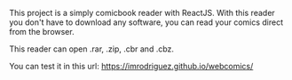 This project is a simply comicbook reader with ReactJS. With this reader you don't have to download any software, you can read your comics direct from the browser.

This reader can open .rar, .zip, .cbr and .cbz.

You can test it in this url: https://imrodriguez.github.io/webcomics/
